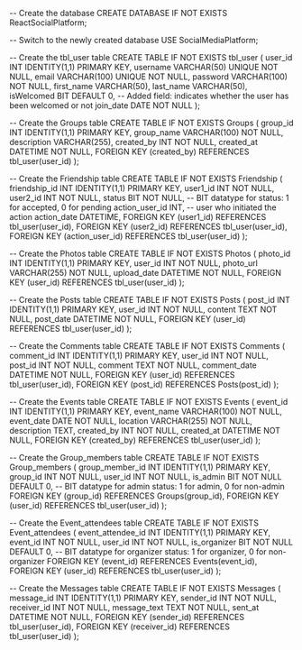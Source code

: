 -- Create the database
CREATE DATABASE IF NOT EXISTS ReactSocialPlatform;

-- Switch to the newly created database
USE SocialMediaPlatform;

-- Create the tbl_user table
CREATE TABLE IF NOT EXISTS tbl_user (
    user_id INT IDENTITY(1,1) PRIMARY KEY,
    username VARCHAR(50) UNIQUE NOT NULL,
    email VARCHAR(100) UNIQUE NOT NULL,
    password VARCHAR(100) NOT NULL,
    first_name VARCHAR(50),
    last_name VARCHAR(50),
    isWelcomed BIT DEFAULT 0, -- Added field: indicates whether the user has been welcomed or not
    join_date DATE NOT NULL
);

-- Create the Groups table
CREATE TABLE IF NOT EXISTS Groups (
    group_id INT IDENTITY(1,1) PRIMARY KEY,
    group_name VARCHAR(100) NOT NULL,
    description VARCHAR(255),
    created_by INT NOT NULL,
    created_at DATETIME NOT NULL,
    FOREIGN KEY (created_by) REFERENCES tbl_user(user_id)
);

-- Create the Friendship table
CREATE TABLE IF NOT EXISTS Friendship (
    friendship_id INT IDENTITY(1,1) PRIMARY KEY,
    user1_id INT NOT NULL,
    user2_id INT NOT NULL,
    status BIT NOT NULL, -- BIT datatype for status: 1 for accepted, 0 for pending
    action_user_id INT, -- user who initiated the action
    action_date DATETIME,
    FOREIGN KEY (user1_id) REFERENCES tbl_user(user_id),
    FOREIGN KEY (user2_id) REFERENCES tbl_user(user_id),
    FOREIGN KEY (action_user_id) REFERENCES tbl_user(user_id)
);

-- Create the Photos table
CREATE TABLE IF NOT EXISTS Photos (
    photo_id INT IDENTITY(1,1) PRIMARY KEY,
    user_id INT NOT NULL,
    photo_url VARCHAR(255) NOT NULL,
    upload_date DATETIME NOT NULL,
    FOREIGN KEY (user_id) REFERENCES tbl_user(user_id)
);

-- Create the Posts table
CREATE TABLE IF NOT EXISTS Posts (
    post_id INT IDENTITY(1,1) PRIMARY KEY,
    user_id INT NOT NULL,
    content TEXT NOT NULL,
    post_date DATETIME NOT NULL,
    FOREIGN KEY (user_id) REFERENCES tbl_user(user_id)
);

-- Create the Comments table
CREATE TABLE IF NOT EXISTS Comments (
    comment_id INT IDENTITY(1,1) PRIMARY KEY,
    user_id INT NOT NULL,
    post_id INT NOT NULL,
    comment TEXT NOT NULL,
    comment_date DATETIME NOT NULL,
    FOREIGN KEY (user_id) REFERENCES tbl_user(user_id),
    FOREIGN KEY (post_id) REFERENCES Posts(post_id)
);

-- Create the Events table
CREATE TABLE IF NOT EXISTS Events (
    event_id INT IDENTITY(1,1) PRIMARY KEY,
    event_name VARCHAR(100) NOT NULL,
    event_date DATE NOT NULL,
    location VARCHAR(255) NOT NULL,
    description TEXT,
    created_by INT NOT NULL,
    created_at DATETIME NOT NULL,
    FOREIGN KEY (created_by) REFERENCES tbl_user(user_id)
);

-- Create the Group_members table
CREATE TABLE IF NOT EXISTS Group_members (
    group_member_id INT IDENTITY(1,1) PRIMARY KEY,
    group_id INT NOT NULL,
    user_id INT NOT NULL,
    is_admin BIT NOT NULL DEFAULT 0, -- BIT datatype for admin status: 1 for admin, 0 for non-admin
    FOREIGN KEY (group_id) REFERENCES Groups(group_id),
    FOREIGN KEY (user_id) REFERENCES tbl_user(user_id)
);

-- Create the Event_attendees table
CREATE TABLE IF NOT EXISTS Event_attendees (
    event_attendee_id INT IDENTITY(1,1) PRIMARY KEY,
    event_id INT NOT NULL,
    user_id INT NOT NULL,
    is_organizer BIT NOT NULL DEFAULT 0, -- BIT datatype for organizer status: 1 for organizer, 0 for non-organizer
    FOREIGN KEY (event_id) REFERENCES Events(event_id),
    FOREIGN KEY (user_id) REFERENCES tbl_user(user_id)
);

-- Create the Messages table
CREATE TABLE IF NOT EXISTS Messages (
    message_id INT IDENTITY(1,1) PRIMARY KEY,
    sender_id INT NOT NULL,
    receiver_id INT NOT NULL,
    message_text TEXT NOT NULL,
    sent_at DATETIME NOT NULL,
    FOREIGN KEY (sender_id) REFERENCES tbl_user(user_id),
    FOREIGN KEY (receiver_id) REFERENCES tbl_user(user_id)
);
